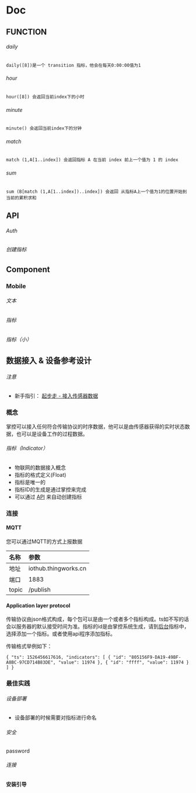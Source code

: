 # Doc
## FUNCTION
###### daily
	daily([8])是一个 transition 指标，他会在每天0:00:00值为1
###### hour
	hour([8]) 会返回当前index下的小时
###### minute
	minute() 会返回当前index下的分钟
###### match
	match (1,A[1..index]) 会返回指标 A 在当前 index 前上一个值为 1 的 index
###### sum
	sum (B[match (1,A[1..index])..index]) 会返回 从指标A上一个值为1的位置开始到当前的累积求和
	
## API
###### Auth

###### 创建指标

## Component
### Mobile
###### 文本
###### 指标
###### 指标（小）

## 数据接入 & 设备参考设计

###### 注意
- 新手指引： [起步走 - 接入传感器数据](www.zhangkong365.com) 

### 概念

掌控可以接入任何符合传输协议的时序数据，他可以是由传感器获得的实时状态数据，也可以是设备工作的过程数据。


###### 指标（Indicator）
- 物联网的数据接入概念
- 指标的格式定义(Float)
- 指标是唯一的
- 指标ID的生成是通过掌控来完成
- 可以通过 [API](www.zhangkong365.com) 来自动创建指标

### 连接
#### MQTT

您可以通过MQTT的方式上报数据

| 名称 | 参数 |
|:--|:--|
| 地址 | iothub.thingworks.cn |
| 端口 | 1883 |
|topic|/publish|

#### Application layer protocol

传输协议由json格式构成，每个包可以是由一个或者多个指标构成。ts如不写的话会以服务器的默认接受时间为准。指标的id是由掌控系统生成，请到[后台]()指标中，选择添加一个指标。或者使用api程序添加指标。

传输格式举例如下：

	{ "ts": 1526456617616, "indicators": [ { "id": "805156F9-DA19-49BF-A8BC-97CD714B83DE", "value": 11974 }, { "id": "ffff", "value": 11974 } ] }
	

	


### 最佳实践

###### 设备部署
- 设备部署的时候需要对指标进行命名

###### 安全
password

###### 连接

#### 安装引导

